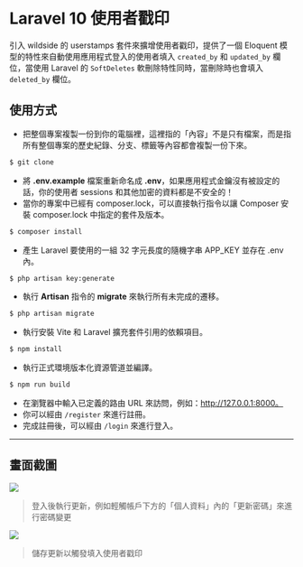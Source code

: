 # Laravel 10 使用者戳印

引入 wildside 的 userstamps 套件來擴增使用者戳印，提供了一個 Eloquent 模型的特性來自動使用應用程式登入的使用者填入 `created_by` 和 `updated_by` 欄位，當使用 Laravel 的 `SoftDeletes` 軟刪除特性同時，當刪除時也會填入 `deleted_by` 欄位。

## 使用方式
- 把整個專案複製一份到你的電腦裡，這裡指的「內容」不是只有檔案，而是指所有整個專案的歷史紀錄、分支、標籤等內容都會複製一份下來。
```sh
$ git clone
```
- 將 __.env.example__ 檔案重新命名成 __.env__，如果應用程式金鑰沒有被設定的話，你的使用者 sessions 和其他加密的資料都是不安全的！
- 當你的專案中已經有 composer.lock，可以直接執行指令以讓 Composer 安裝 composer.lock 中指定的套件及版本。
```sh
$ composer install
```
- 產生 Laravel 要使用的一組 32 字元長度的隨機字串 APP_KEY 並存在 .env 內。
```sh
$ php artisan key:generate
```
- 執行 __Artisan__ 指令的 __migrate__ 來執行所有未完成的遷移。
```sh
$ php artisan migrate
```
- 執行安裝 Vite 和 Laravel 擴充套件引用的依賴項目。
```sh
$ npm install
```
- 執行正式環境版本化資源管道並編譯。
```sh
$ npm run build
```
- 在瀏覽器中輸入已定義的路由 URL 來訪問，例如：http://127.0.0.1:8000。
- 你可以經由 `/register` 來進行註冊。
- 完成註冊後，可以經由 `/login` 來進行登入。

----

## 畫面截圖
![](https://i.imgur.com/o85n6Yv.png)
> 登入後執行更新，例如輕觸帳戶下方的「個人資料」內的「更新密碼」來進行密碼變更

![](https://i.imgur.com/5IQ7Dk2.png)
> 儲存更新以觸發填入使用者戳印